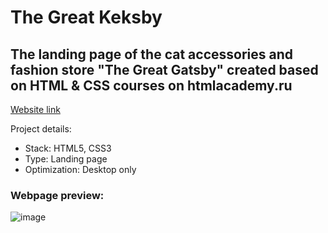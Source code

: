# The Great Keksby

## The landing page of the cat accessories and fashion store "The Great Gatsby" created based on HTML & CSS courses on htmlacademy.ru

<a href="https://dmitry1210.github.io/the-great-keksby" target="_blank">Website link</a>

Project details:
* Stack: HTML5, CSS3
* Type: Landing page
* Optimization: Desktop only


### Webpage preview:

![image](https://user-images.githubusercontent.com/24962012/185572366-295973fb-d7ee-41ba-9a71-9eafe7630095.png)
